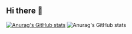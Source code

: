 ## Hi there 👋
[![Anurag's GitHub stats](https://github-readme-stats.vercel.app/api?username=francis-kioni)](https://github.com/anuraghazra/github-readme-stats)
![Anurag's GitHub stats](https://github-readme-stats.vercel.app/api?username=francis-kioni&show_icons=true&theme=radical)
<!--
**francis-kioni/francis-kioni** is a ✨ _special_ ✨ repository because its `README.md` (this file) appears on your GitHub profile.

Here are some ideas to get you started:

- 🔭 I’m currently working on ...
- 🌱 I’m currently learning ...
- 👯 I’m looking to collaborate on ...
- 🤔 I’m looking for help with ...
- 💬 Ask me about ...
- 📫 How to reach me: ...
- 😄 Pronouns: ...
- ⚡ Fun fact: ...
-[![Kioni's GitHub stats](https://github-readme-stats.vercel.app/api?username=francis-kioni](https://github.com/francis-kioni/github-readme-stats)
-->
